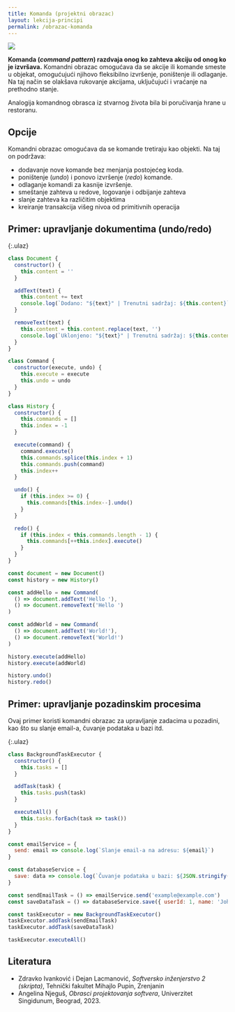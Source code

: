 ```yaml
---
title: Komanda (projektni obrazac)
layout: lekcija-principi
permalink: /obrazac-komanda
---
```


![](https://refactoring.guru/images/patterns/content/command/command-comic-1.png)

**Komanda (*command pattern*) razdvaja onog ko zahteva akciju od onog ko je izvršava.** Komandni obrazac omogućava da se akcije ili komande smeste u objekat, omogućujući njihovo fleksibilno izvršenje, poništenje ili odlaganje. Na taj način se olakšava rukovanje akcijama, uključujući i vraćanje na prethodno stanje.

Analogija komandnog obrasca iz stvarnog života bila bi poručivanja hrane u restoranu.

## Opcije

Komandni obrazac omogućava da se komande tretiraju kao objekti. Na taj on podržava:
- dodavanje nove komande bez menjanja postojećeg koda.
- poništenje (*undo*) i ponovo izvršenje (*redo*) komande.
- odlaganje komandi za kasnije izvršenje.
- smeštanje zahteva u redove, logovanje i odbijanje zahteva
- slanje zahteva ka različitim objektima
- kreiranje transakcija višeg nivoa od primitivnih operacija

## Primer: upravljanje dokumentima (undo/redo)

{:.ulaz}
```js
class Document {
  constructor() {
    this.content = ''
  }

  addText(text) {
    this.content += text
    console.log(`Dodano: "${text}" | Trenutni sadržaj: ${this.content}`)
  }

  removeText(text) {
    this.content = this.content.replace(text, '')
    console.log(`Uklonjeno: "${text}" | Trenutni sadržaj: ${this.content}`)
  }
}

class Command {
  constructor(execute, undo) {
    this.execute = execute
    this.undo = undo
  }
}

class History {
  constructor() {
    this.commands = []
    this.index = -1
  }

  execute(command) {
    command.execute()
    this.commands.splice(this.index + 1)
    this.commands.push(command)
    this.index++
  }

  undo() {
    if (this.index >= 0) {
      this.commands[this.index--].undo()
    }
  }

  redo() {
    if (this.index < this.commands.length - 1) {
      this.commands[++this.index].execute()
    }
  }
}

const document = new Document()
const history = new History()

const addHello = new Command(
  () => document.addText('Hello '),
  () => document.removeText('Hello ')
)

const addWorld = new Command(
  () => document.addText('World!'),
  () => document.removeText('World!')
)

history.execute(addHello)
history.execute(addWorld)

history.undo()
history.redo()
```

## Primer: upravljanje pozadinskim procesima

Ovaj primer koristi komandni obrazac za upravljanje zadacima u pozadini, kao što su slanje email-a, čuvanje podataka u bazi itd.

{:.ulaz}
```js
class BackgroundTaskExecutor {
  constructor() {
    this.tasks = []
  }

  addTask(task) {
    this.tasks.push(task)
  }

  executeAll() {
    this.tasks.forEach(task => task())
  }
}

const emailService = { 
  send: email => console.log(`Slanje email-a na adresu: ${email}`)
}

const databaseService = { 
  save: data => console.log(`Čuvanje podataka u bazi: ${JSON.stringify(data)}`)
}

const sendEmailTask = () => emailService.send('example@example.com')
const saveDataTask = () => databaseService.save({ userId: 1, name: 'John Doe' })

const taskExecutor = new BackgroundTaskExecutor()
taskExecutor.addTask(sendEmailTask)
taskExecutor.addTask(saveDataTask)

taskExecutor.executeAll()
```

## Literatura

- Zdravko Ivanković i Dejan Lacmanović, *Softversko inženjerstvo 2 (skripta)*, Tehnički fakultet Mihajlo Pupin, Zrenjanin
- Angelina Njeguš, *Obrasci projektovanja softvera*, Univerzitet Singidunum, Beograd, 2023.